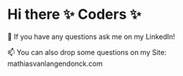 # Hi there ✨ Coders ✨
💬 If you have any questions ask me on my LinkedIn!

📫 You can also drop some questions on my Site: mathiasvanlangendonck.com
<!--
**MathiasvlThomasMore/MathiasvlThomasMore** is a ✨ _special_ ✨ repository because its `README.md` (this file) appears on your GitHub profile.

Here are some ideas to get you started:

- 🔭 I’m currently working on ...
- 🌱 I’m currently learning ...
- 👯 I’m looking to collaborate on ...
- 🤔 I’m looking for help with ...
- 💬 Ask me about ...
- 📫 How to reach me: ...
- 😄 Pronouns: ...
- ⚡ Fun fact: ...
-->
